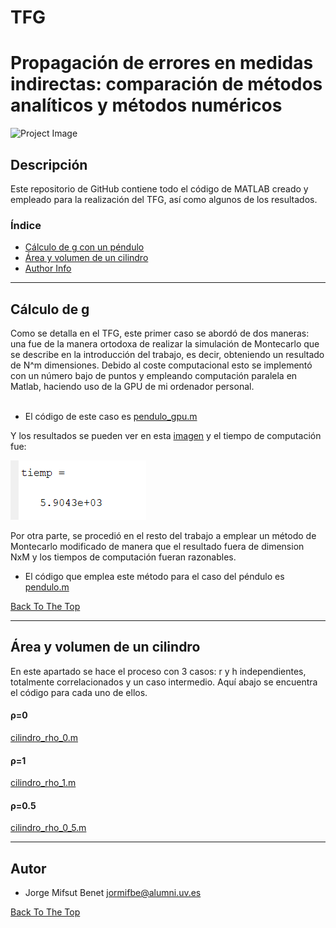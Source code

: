 # TFG
# Propagación de errores en medidas indirectas: comparación de métodos analíticos y métodos numéricos
![Project Image](https://www.uv.es/recursos/fatwirepub/ccurl/968/356/Cap_FAC_FISICA_en.png)


## Descripción

Este repositorio de GitHub contiene todo el código de MATLAB creado y empleado para la realización del TFG, así como algunos de los resultados. 


### Índice
- [Cálculo de g con un péndulo](#cálculo-de-g)
- [Área y volumen de un cilindro](#área-y-volumen-de-un-cilindro)
- [Author Info](#autor)

---

## Cálculo de g 
Como se detalla en el TFG, este primer caso se abordó de dos maneras: una fue de la manera ortodoxa de realizar la simulación de Montecarlo que se describe en la introducción del trabajo, es decir,
obteniendo un resultado de N^m dimensiones. Debido al coste computacional esto se implementó con un número bajo de puntos y empleando computación paralela en Matlab,
haciendo uso de la GPU de mi ordenador personal.\
<br/>
- El código de este caso es [pendulo_gpu.m](https://github.com/jormifbe/TFG/blob/main/c%C3%B3digo/pendulo_gpu.m)

Y los resultados se pueden ver en esta [imagen](tiempo2.PNG) y el tiempo de computación fue:

![tiempo](https://github.com/jormifbe/TFG/blob/main/c%C3%B3digo/tiempo.PNG) 

Por otra parte, se procedió en el resto del trabajo a emplear un método de Montecarlo modificado de manera que el resultado fuera de dimension NxM y los tiempos de computación
fueran razonables.

- El código que emplea este método para el caso del péndulo es [pendulo.m](https://github.com/jormifbe/TFG/blob/main/c%C3%B3digo/pendulo.m) 

[Back To The Top](#tfg)

---

## Área y volumen de un cilindro

En este apartado se hace el proceso con 3 casos: r y h independientes, totalmente correlacionados y un caso intermedio. Aquí abajo se encuentra el código para cada uno de ellos.

#### ρ=0
[cilindro_rho_0.m](https://github.com/jormifbe/TFG/blob/main/c%C3%B3digo/cilindro_rho_0.m) 
#### ρ=1
[cilindro_rho_1.m](https://github.com/jormifbe/TFG/blob/main/c%C3%B3digo/cilindro_rho_1.m) 
#### ρ=0.5
[cilindro_rho_0_5.m](https://github.com/jormifbe/TFG/blob/main/c%C3%B3digo/cilindro_rho_0_5.m) 


---


## Autor

- Jorge Mifsut Benet [jormifbe@alumni.uv.es](mailto:jormifbe@alumni.uv.es)

[Back To The Top](#tfg)
